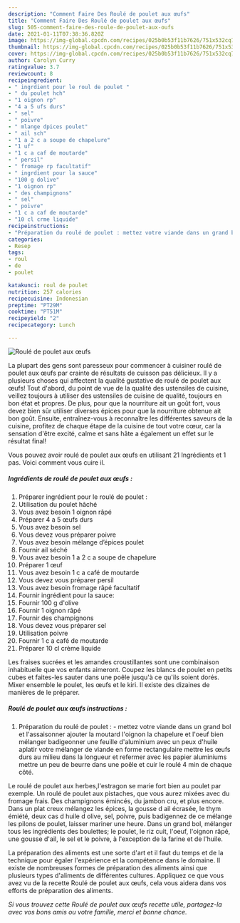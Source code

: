 ```yaml
---
description: "Comment Faire Des Roulé de poulet aux œufs"
title: "Comment Faire Des Roulé de poulet aux œufs"
slug: 505-comment-faire-des-roule-de-poulet-aux-oufs
date: 2021-01-11T07:38:36.820Z
image: https://img-global.cpcdn.com/recipes/025b0b53f11b7626/751x532cq70/roule-de-poulet-aux-oeufs-photo-principale-de-la-recette.jpg
thumbnail: https://img-global.cpcdn.com/recipes/025b0b53f11b7626/751x532cq70/roule-de-poulet-aux-oeufs-photo-principale-de-la-recette.jpg
cover: https://img-global.cpcdn.com/recipes/025b0b53f11b7626/751x532cq70/roule-de-poulet-aux-oeufs-photo-principale-de-la-recette.jpg
author: Carolyn Curry
ratingvalue: 3.7
reviewcount: 8
recipeingredient:
- " ingrdient pour le roul de poulet "
- " du poulet hch"
- "1 oignon rp"
- "4 a 5 ufs durs"
- " sel"
- " poivre"
- " mlange dpices poulet"
- " ail sch"
- "1 a 2 c a soupe de chapelure"
- "1 uf"
- "1 c a caf de moutarde"
- " persil"
- " fromage rp facultatif"
- " ingrdient pour la sauce"
- "100 g dolive"
- "1 oignon rp"
- " des champignons"
- " sel"
- " poivre"
- "1 c a caf de moutarde"
- "10 cl crme liquide"
recipeinstructions:
- "Préparation du roulé de poulet : mettez votre viande dans un grand bol et l&#39;assaisonner ajouter la moutard l&#39;oignon la chapelure et l&#39;oeuf bien mélanger badigeonner une feuille d&#39;aluminium avec un peux d&#39;huile aplatir votre mélanger de viande en forme rectangulaire mettre les œufs durs au milieu dans la longueur et refermer avec les papier aluminiums mettre un peu de beurre dans une poêle et cuir le roulé 4 min de chaque côté."
categories:
- Resep
tags:
- roul
- de
- poulet

katakunci: roul de poulet 
nutrition: 257 calories
recipecuisine: Indonesian
preptime: "PT29M"
cooktime: "PT51M"
recipeyield: "2"
recipecategory: Lunch

---
```



![Roulé de poulet aux œufs](https://img-global.cpcdn.com/recipes/025b0b53f11b7626/751x532cq70/roule-de-poulet-aux-oeufs-photo-principale-de-la-recette.jpg)

La plupart des gens sont paresseux pour commencer à cuisiner roulé de poulet aux œufs par crainte de résultats de cuisson pas délicieux. Il y a plusieurs choses qui affectent la qualité gustative de roulé de poulet aux œufs! Tout d'abord, du point de vue de la qualité des ustensiles de cuisine, veillez toujours à utiliser des ustensiles de cuisine de qualité, toujours en bon état et propres. De plus, pour que la nourriture ait un goût fort, vous devez bien sûr utiliser diverses épices pour que la nourriture obtenue ait bon goût. Ensuite, entraînez-vous à reconnaître les différentes saveurs de la cuisine, profitez de chaque étape de la cuisine de tout votre cœur, car la sensation d'être excité, calme et sans hâte a également un effet sur le résultat final!

<!--inarticleads1-->

Vous pouvez avoir roulé de poulet aux œufs en utilisant 21 Ingrédients et 1 pas. Voici comment vous cuire il.

##### Ingrédients de roulé de poulet aux œufs :

1. Préparer  ingrédient pour le roulé de poulet :
1. Utilisation  du poulet hâché
1. Vous avez besoin 1 oignon râpé
1. Préparer 4 a 5 œufs durs
1. Vous avez besoin  sel
1. Vous devez vous préparer  poivre
1. Vous avez besoin  mélange d’épices poulet
1. Fournir  ail séché
1. Vous avez besoin 1 a 2 c a soupe de chapelure
1. Préparer 1 œuf
1. Vous avez besoin 1 c a café de moutarde
1. Vous devez vous préparer  persil
1. Vous avez besoin  fromage râpé facultatif
1. Fournir  ingrédient pour la sauce:
1. Fournir 100 g d&#39;olive
1. Fournir 1 oignon râpé
1. Fournir  des champignons
1. Vous devez vous préparer  sel
1. Utilisation  poivre
1. Fournir 1 c a café de moutarde
1. Préparer 10 cl crème liquide


Les fraises sucrées et les amandes croustillantes sont une combinaison inhabituelle que vos enfants aimeront. Coupez les blancs de poulet en petits cubes et faites-les sauter dans une poêle jusqu&#39;à ce qu&#39;ils soient dorés. Mixer ensemble le poulet, les œufs et le kiri. Il existe des dizaines de manières de le préparer. 

<!--inarticleads2-->

##### Roulé de poulet aux œufs instructions :

1. Préparation du roulé de poulet : - mettez votre viande dans un grand bol et l&#39;assaisonner ajouter la moutard l&#39;oignon la chapelure et l&#39;oeuf bien mélanger badigeonner une feuille d&#39;aluminium avec un peux d&#39;huile aplatir votre mélanger de viande en forme rectangulaire mettre les œufs durs au milieu dans la longueur et refermer avec les papier aluminiums mettre un peu de beurre dans une poêle et cuir le roulé 4 min de chaque côté.


Le roulé de poulet aux herbes,l&#39;estragon se marie fort bien au poulet par exemple. Un roulé de poulet aux pistaches, que vous aurez mixées avec du fromage frais. Des champignons émincés, du jambon cru, et plus encore. Dans un plat creux mélangez les épices, la gousse d ail écrasée, le thym émiété, deux cas d huile d olive, sel, poivre, puis badigennez de ce mélange les pilons de poulet, laisser mariner une heure. Dans un grand bol, mélanger tous les ingrédients des boulettes; le poulet, le riz cuit, l&#39;oeuf, l&#39;oignon râpé, une gousse d&#39;ail, le sel et le poivre, à l&#39;exception de la farine et de l&#39;huile. 

<!--inarticleads1-->

<p>
La préparation des aliments est une sorte d'art et il faut du temps et de la technique pour égaler l'expérience et la compétence dans le domaine. Il existe de nombreuses formes de préparation des aliments ainsi que plusieurs types d'aliments de différentes cultures. Appliquez ce que vous avez vu de la recette Roulé de poulet aux œufs, cela vous aidera dans vos efforts de préparation des aliments.
</p>

<p>
<i>Si vous trouvez cette Roulé de poulet aux œufs recette utile, partagez-la avec vos bons amis ou votre famille, merci et bonne chance.</i>
</p>
